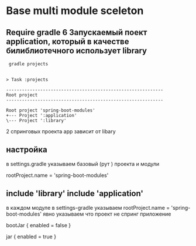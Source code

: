 # Base multi module sceleton 
Require gradle 6 
Запускаемый поект application, который в качестве билиблиотечного использует library
----
``` bash 
 gradle projects
``` 

```shell

> Task :projects

------------------------------------------------------------
Root project
------------------------------------------------------------

Root project 'spring-boot-modules'
+--- Project ':application'
\--- Project ':library'
```

2 спринговых проекта 
app зависит от libary

## настройка

в settings.gradle
указываем базовый (рут ) проекта и модули

rootProject.name = 'spring-boot-modules'

include 'library'
include 'application'
----------------------------

в каждом модуле  в settings-gradle 
указываем
 rootProject.name = 'spring-boot-modules'
 явно указываем что проект не спринг приложение 
 
 bootJar {
	enabled = false
}

jar {
	enabled = true
}
 






